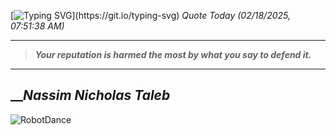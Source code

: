 [![Typing SVG](https://readme-typing-svg.herokuapp.com?font=Press+Start+2P&color=C2F784&size=35&width=900&height=100&lines=Hello+World%2C+I'm+Hung+!)](https://git.io/typing-svg) 
_Quote Today (02/18/2025, 07:51:38 AM)_
___
>**_Your reputation is harmed the most by what you say to defend it._**
___

## __**_Nassim Nicholas Taleb_**

![RobotDance](src/assets/images/robot-dancing-dribble.gif?style=center)
